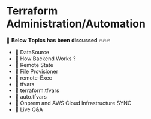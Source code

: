 # Terraform Administration/Automation

🎯 𝐁𝐞𝐥𝐨𝐰 𝐓𝐨𝐩𝐢𝐜𝐬 𝐡𝐚𝐬 𝐛𝐞𝐞𝐧 𝐝𝐢𝐬𝐜𝐮𝐬𝐬𝐞𝐝 🔥🔥🔥


- 📌 DataSource
- 📌 How Backend Works ?
- 📌 Remote State
- 📌 File Provisioner
- 📌 remote-Exec
- 📌 tfvars
- 📌 terraform.tfvars
- 📌 auto.tfvars
- 📌 Onprem and AWS Cloud Infrastructure SYNC
- 📌 Live Q&A


